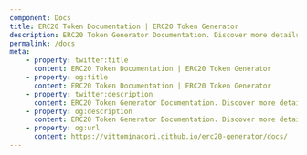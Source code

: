 ```yaml
---
component: Docs
title: ERC20 Token Documentation | ERC20 Token Generator
description: ERC20 Token Generator Documentation. Discover more details about different ERC20 Token Types, ABI, source code and analysis report.
permalink: /docs
meta:
    - property: twitter:title
      content: ERC20 Token Documentation | ERC20 Token Generator
    - property: og:title
      content: ERC20 Token Documentation | ERC20 Token Generator
    - property: twitter:description
      content: ERC20 Token Generator Documentation. Discover more details about different ERC20 Token Types, ABI, source code and analysis report.
    - property: og:description
      content: ERC20 Token Generator Documentation. Discover more details about different ERC20 Token Types, ABI, source code and analysis report.
    - property: og:url
      content: https://vittominacori.github.io/erc20-generator/docs/
---
```

